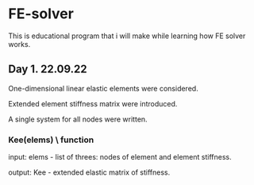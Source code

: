 # FE-solver
This is educational program that i will make while learning how FE solver works.

## Day 1. 22.09.22
One-dimensional linear elastic elements were considered.

Extended element stiffness matrix were introduced.

A single system for all nodes were written.

### Kee(elems) \ function
input: elems - list of threes: nodes of element and element stiffness.

output: Kee - extended elastic matrix of stiffness.
